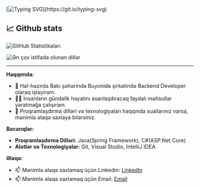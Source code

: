 [![Typing SVG](https://readme-typing-svg.herokuapp.com?size=18&color=2BF723&lines=Hello,+my+name+is+Rashid+Babazada.;I'm+Back-End+Developer.)](https://git.io/typing-svg)

📈 Github stats
---
![GitHub Statistikaları](https://github-readme-stats.vercel.app/api?username=Rako024&show_icons=true&theme=radical)

![Ən çox istifadə olunan dillər](https://github-readme-stats.vercel.app/api/top-langs/?username=Rako024&layout=compact&theme=radical)

---

**Haqqımda:**

- 🌱 Hal-hazırda Bakı şəhərində Buyonida şirkətində Backend Developer olaraq işləyirəm.
- 👨‍💻 İnsanların gündəlik həyatını asanlaşdıracaq faydalı məhsullar yaratmağa çalışıram.
- 💬 Proqramlaşdırma dilləri və texnologiyaları haqqında suallarınız varsa, mənimlə əlaqə saxlaya bilərsiniz.

**Bacarıqlar:**

- **Proqramlaşdırma Dilləri:** Java(Spring Framework), C#(ASP.Net Core)
- **Alətlər və Texnologiyalar:** Git, Visual Studio, IntelliJ IDEA

**Əlaqə:**

- 📫 Mənimlə əlaqə saxlamaq üçün Linkedin: [LinkedIn](https://www.linkedin.com/in/residbabazade)
- 📫 Mənimlə əlaqə saxlamaq üçün Email: [Email](mailto:residbabayev42@gmail.com)

